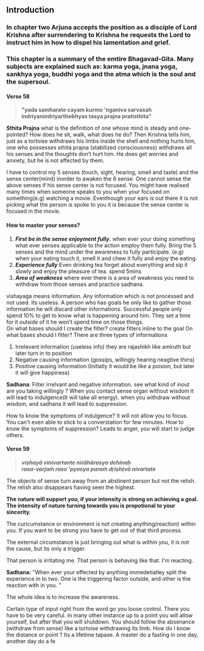 

## Introduction
### In chapter two Arjuna accepts the position as a disciple of Lord Krishna after surrendering to Krishna he requests the Lord to instruct him in how to dispel his lamentation and grief. 

### This chapter is a summary of the emtire Bhagavad-Gita. Many subjects are explained such as: karma yoga, jnana yoga, sankhya yoga, buddhi yoga and the atma which is the soul and the supersoul.



#### Verse 58

> 
> **"yada samharate cayam   kurmo 'nganiva sarvasah**  
> **indriyanindriyarthebhyas   tasya prajna pratisthita"**


**Sthita Prajna**
 what is the definition of one whose mind is steady and one-pointed? How does he sit, walk, what does he do? Then Krishna tells him, just as a tortoise withdraws his limbs inside the shell and nothing hurts him, one who possesses sthita prajna (stabilized consciousness) withdraws all his senses and the thoughts don’t hurt him. He does get worries and anxiety, but he is not affected by them.

I have to control my 5 senses (touch, sight, hearing, smell and taste) and the sense center(mind) inorder to awaken the 6 sense. One cannot sense the above senses if his sense center is not focused. You might have realised many times when someone speaks to you when your focused on something(e.g) watching a movie. Eventhough your ears is out there it is not picking what the person is spoke to you it is because the sense center is focused in the movie. 

#### How to master your senses?
1) ***First be in the sense enjoyment fully*.**  when ever your doing something what ever senses applicable to the action employ them fully.
 Bring the 5 senses and the mind under the awareness to fully participate.
(e.g) when your eating  touch it, smell it and chew it fully and enjoy the eating.
2) ***Experience fully*** Even drinking tea forget about everything and sip it slowly and enjoy the pleasure of tea. spend 5mins
3) ***Area of weakness*** where ever there is a area of weakness you need to withdraw from those senses and practice sadhana.

vishayaga means information. Any information which is not processed and not used. Its useless. 
A person who has goals he only like to gather those information he will discard other informations. Successful people only spend 10% to get to know what is happening around him. 
They set a time for it outside of it he won't spend time on those things.  
On what bases should I create the filter?
  create filters inline to the goal 
On what bases should I filter?
There are three types of informations
1) Irrelevant information (useless info) they are rajashikh like amiruth but later turn in to position
2) Negative causing information (gossips, willingly hearing neagtive thins) 
3) Positive causing information (Initially it would be like a poision, but later it will give happiness)

**Sadhana**: Filter irrelvant and negative information.  see what kind of inout are you taking willingly ?
When you contact sense organ without wisdom it will lead to indulgence(It will take all energy).
when you withdraw without wisdom, and sadhana it will lead to suppression.

How to know the symptoms of indulgence? It will not allow you to focus. You can't even able to stick to a converstation for few minutes.
How to know the symptoms of suppression? Leads to anger, you will start to judge others.

#### Verse 59
>***viṣhayā vinivartante nirāhārasya dehinaḥ  
rasa-varjaṁ raso ’pyasya paraṁ dṛiṣhṭvā nivartate***

The objects of sense turn away from an abstinent person but not the relish. The relish also disappears having seen the highest.

**The nature will support you, if your intensity is strong on achieving a goal. 
The intensity of nature turning towards you  is propotional to your sincerity.**

The curicumstance or environment is not creating anything(reaction) within you. If you want to be strong you have to get out of that third process. 

The external circumstance is just bringing out what is within you, it is not the cause, but its only a trigger.

That person is irritating me. 
That person is behaving like that. I'm reacting.

**Sadhana:**  "When ever your effected by anything immedetiatley split the experience in to two. One is the triggering factor outside, and other is the reaction with in you. "

The whole idea is to increase the awareness.

Certain type of input right from the word go you loose control. There you have to be very careful. In many other instance up to a point you will allow yourself, but after that you will shutdown. 
You should follow the absenance (withdraw from sense) like a tortoise withdrawing its limb.  How do I know the distance or point ? Its a lifetime tapase. A master do a fasting in one day, another day do a fe

 




<!--stackedit_data:
eyJoaXN0b3J5IjpbLTIxMzkwMTY3MTEsLTIxMTg3NTc5MTUsLT
g4NTU5MDM0NywtMjA1NDI3ODMxOSwtMTc5OTc0NjYwMCwyNjg4
NzQ3NzIsNzA2NzUyOTQ4LDc2MDkwNTQ3MywzNTQyMzY2NzddfQ
==
-->